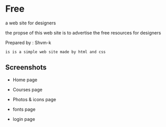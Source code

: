 # Free 
a web site for designers

the propse of this web site is to advertise the free resources for designers

Prepared by : Shvm-k

`is is a simple web site made by html and css `

## Screenshots
* Home page

* Courses page

* Photos & icons page

* fonts page

* login page